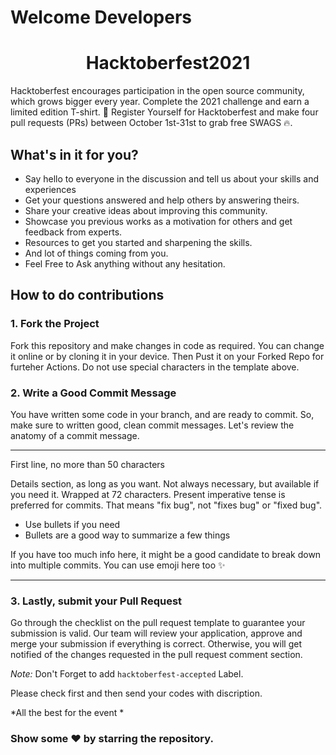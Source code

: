 # Welcome Developers

<h1 align=center> Hacktoberfest2021 </h1>

 Hacktoberfest encourages participation in the open source community, which grows bigger every year. Complete the 2021 challenge and earn a limited edition T-shirt.
📢 Register Yourself for Hacktoberfest and make four pull requests (PRs) between October 1st-31st to grab free SWAGS 🔥.

## What's in it for you?
- Say hello to everyone in the discussion and tell us about your skills and experiences
- Get your questions answered and help others by answering theirs.
- Share your creative ideas about improving this community.
- Showcase you previous works as a motivation for others and get feedback from experts.
- Resources to get you started and sharpening the skills.
- And lot of things coming from you.
- Feel Free to Ask anything without any hesitation.


## How to do contributions 

### 1. Fork the Project
Fork this repository and make changes in code as required. You can change it online or by cloning it in your device. Then Pust it on your Forked Repo for furteher Actions. Do not use special characters in the template above.

### 2. Write a Good Commit Message
You have written some code in your branch, and are ready to commit. So, make sure to written good, clean commit messages. Let's review the anatomy of a commit message.


---
First line, no more than 50 characters

Details section, as long as you want. Not always necessary, but
available if you need it. Wrapped at 72 characters. Present imperative
tense is preferred for commits. That means "fix bug", not "fixes bug" or
"fixed bug".

- Use bullets if you need
- Bullets are a good way to summarize a few things

If you have too much info here, it might be a good candidate to break
down into multiple commits. You can use emoji here too :sparkles:

---


### 3. Lastly, submit your Pull Request
Go through the checklist on the pull request template to guarantee your submission is valid. Our team will review your application, approve and merge your submission if everything is correct. Otherwise, you will get notified of the changes requested in the pull request comment section.

*Note:* Don't Forget to add `hacktoberfest-accepted` Label.


Please check first and then send your codes with discription.

*All the best for the event *


### Show some ❤ by starring the repository.
